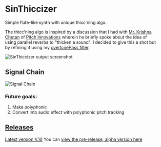 # SinThiccizer
 Simple flute-like synth with unique thicc'ning algo.

 The thicc'ning algo is inspired by a discussion that I had with [Mr. Krishna Chetan](https://www.linkedin.com/in/krishna-chetan-t-r-8b0a2a66/) of [Pitch Innovations](https://www.pitchinnovations.com/) wherein he briefly spoke about the idea of using parallel reverbs to "thicken a sound".
 I decided to give this a shot but by refining it using my [overtonePass filter](https://github.com/ethandjoseph/Overtone-Pass-Filter).

![SinThiccizer output screenshot](https://github.com/ethandjoseph/SinThiccizer/blob/main/testBed%20screenshot.png)

## Signal Chain
![Signal Chain](https://github.com/ethandjoseph/Sinthethicc/blob/main/Signal%20Chain.png)

### Future goals:
1. Make polyphonic
2. Convert into audio effect with polyphonic pitch tracking

## [Releases](https://github.com/ethandjoseph/SinThiccizer/releases)
[Latest version V.10](https://github.com/ethandjoseph/SinThiccizer/releases/tag/v1.0)
You can [view the pre-release, alpha version here](https://github.com/ethandjoseph/SinThiccizer/tree/alpha)
